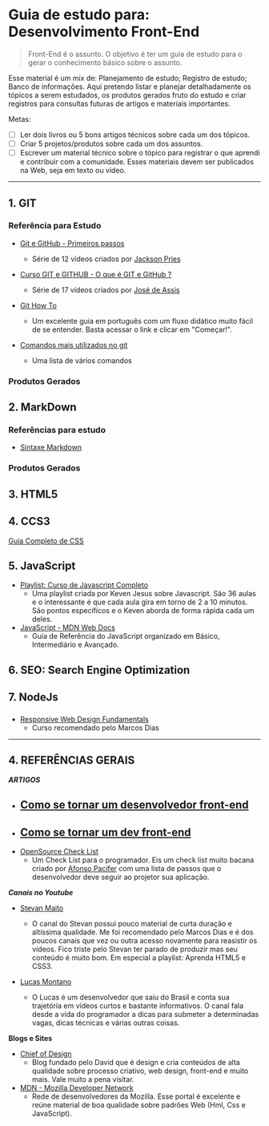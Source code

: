 # Guia de estudo para: Desenvolvimento Front-End

> Front-End é o assunto. O objetivo é ter um guia de estudo para o gerar o conhecimento básico sobre o assunto.

Esse material é um mix de: Planejamento de estudo; Registro de estudo; Banco de informações. Aqui  pretendo listar e planejar detalhadamente os tópicos a serem estudados, os produtos gerados fruto do estudo e criar registros para consultas futuras de artigos e materiais importantes.

Metas:

- [ ] Ler dois livros ou 5 bons artigos técnicos sobre cada um dos tópicos.
- [ ] Criar 5 projetos/produtos sobre cada um dos assuntos.
- [ ] Escrever um material técnico sobre o tópico para registrar o que aprendi e contribuir com a comunidade. Esses materiais devem ser publicados na Web, seja em texto ou vídeo.

----
## 1. GIT

### Referência para Estudo

- [Git e GitHub - Primeiros passos](https://www.youtube.com/watch?v=4aWOj-kWpM4&list=PLmSWX0ePcw4h4Hf1nmrvIxJJ_2QjojhVC)

  - Série de 12 vídeos criados por [Jackson Pries](https://about.me/jacksonpires)
- [Curso GIT e GITHUB - O que é GIT e GitHub ?](https://www.youtube.com/watch?v=FF1f4bKYhoo&list=PLbEOwbQR9lqzK14I7OOeREEIE4k6rjgIj)

  - Série de 17 vídeos criados por [José de Assis](http://191.252.201.88)
- [Git How To](https://githowto.com/pt-BR)
  - Um excelente guia em português com um fluxo didático muito fácil de se entender. Basta acessar o link e clicar em "Começar!".
- [Comandos mais utilizados no git](https://woliveiras.com.br/posts/comandos-mais-utilizados-no-git/)
  - Uma lista de vários comandos

### Produtos Gerados



## 2. MarkDown

### Referências para estudo

- [Sintaxe Markdown](https://ajuda.eagletecnologia.com/manuais/base-de-conhecimento/sintaxe-markdown)



### Produtos Gerados



## 3. HTML5



## 4. CCS3

[Guia Completo de CSS](https://www.devmedia.com.br/guia/css/38149)



## 5. JavaScript

- [Playlist: Curso de Javascript Completo]( https://www.youtube.com/playlist?list=PLBnXXDBNZQpJKH1Fx2EAbKbG9p_dV_pKW )
  - Uma playlist criada por Keven Jesus sobre Javascript. São 36 aulas e o interessante é que cada aula gira em torno de 2 a 10 minutos. São pontos específicos e o Keven aborda de forma rápida cada um deles.
- [JavaScript - MDN Web Docs](https://developer.mozilla.org/pt-BR/docs/Web/JavaScript)
  - Guia de Referência do JavaScript organizado em Básico, Intermediário e Avançado. 



## 6. SEO: Search Engine Optimization



## 7. NodeJs



### 

- [ Responsive Web Design Fundamentals ](https://classroom.udacity.com/courses/ud893)
  - Curso recomendado pelo Marcos Dias



----
## 4. REFERÊNCIAS GERAIS

***ARTIGOS***

- [Como se tornar um desenvolvedor front-end](https://willianjusten.com.br/como-se-tornar-um-desenvolvedor-front-end/)
	-
- [Como se tornar um dev front-end](https://medium.com/tableless/como-se-tornar-um-dev-front-end-9f01ceaac98f)
	-
- [OpenSource Check List](https://afonsopacifer.github.io/open-source-checklist/#)
	- Um Check List para o programador. Eis um check list muito bacana criado por [Afonso Pacifer](https://github.com/afonsopacifer) com uma lista de passos que o desenvolvedor deve seguir ao projetor sua aplicação.

***Canais no Youtube***

- [Stevan Maito](https://www.youtube.com/channel/UCIUOmAsotrzdK8VsZuHfVHw)
	- O canal do Stevan possui pouco material de curta duração e altíssima qualidade. Me foi recomendado pelo Marcos Dias e é dos poucos canais que vez ou outra acesso novamente para reasistir os vídeos. Fico triste pelo Stevan ter parado de produzir mas seu conteúdo é muito bom. Em especial a playlist:  Aprenda HTML5 e CSS3.

- [Lucas Montano](https://www.youtube.com/channel/UCyHOBY6IDZF9zOKJPou2Rgg)
	- O Lucas é um desenvolvedor que saiu do Brasil e conta sua trajetória em vídeos curtos e bastante informativos. O canal fala desde a vida do programador a dicas para submeter a determinadas vagas, dicas técnicas e várias outras coisas.

**Blogs e Sites**

- [Chief of Design](https://www.chiefofdesign.com.br)
  - Blog fundado pelo David que é design e cria conteúdos de alta qualidade sobre processo criativo, web design, front-end e muito mais. Vale muito a pena visitar.
- [MDN - Mozilla Developer Network](https://developer.mozilla.org/pt-BR/)
  - Rede de desenvolvedores da Mozilla. Esse portal é excelente e reúne material de boa qualidade sobre padrões Web (Hml, Css e JavaScript).

